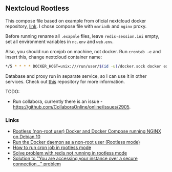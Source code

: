 ## Nextcloud Rootless

This compose file based on example from oficial nextcloud docker repository, [link](https://github.com/nextcloud/docker/tree/master/.examples/docker-compose/with-nginx-proxy/mariadb/fpm). I chose compose file with `mariadb` and `nginx` proxy.

Before running rename all `.exapmle` files, leave `redis-session.ini` empty, set all environment variables in `nc.env` and `web.env`.

Also, you should run cronjob on machine, not docker. Run `crontab -e` and insert this, change nextcloud container name:
```bash
*/5 * * * * DOCKER_HOST=unix:///run/user/$(id -u)/docker.sock docker exec -u www-data:www-data NEXTCLOUD_CONTAINER_NAME php ./cron.php 
```

Database and proxy run in separate service, so I can use it in other services. Check out [this](https://github.com/semka95/common-compose) repository for more information.

TODO:
- Run collabora, currently there is an issue - https://github.com/CollaboraOnline/online/issues/2905.

### Links
- [Rootless (non-root user) Docker and Docker Compose running NGINX on Debian 10](https://blog.leandrotoledo.org/rootless-docker-and-docker-compose-running-nginx-on-debian-10/)
- [Run the Docker daemon as a non-root user (Rootless mode)](https://docs.docker.com/engine/security/rootless/)
- [How to run cron job in rootless mode](https://github.com/nextcloud/docker/issues/458#issuecomment-986224253)
- [Solve problem with redis not running in rootless mode](https://github.com/nextcloud/docker/issues/763#issuecomment-1007447212)
- [Solution to "You are accessing your instance over a secure connection..." problem](https://github.com/nextcloud/docker/issues/1672#issuecomment-1013956922)
